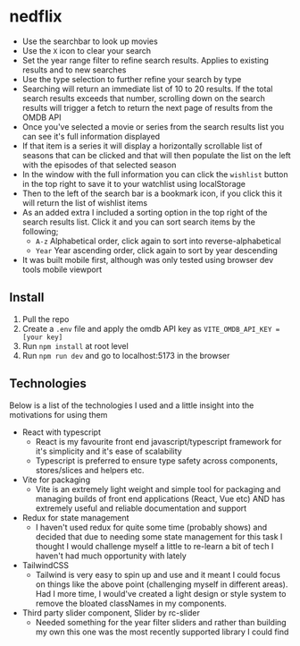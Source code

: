 # nedflix
- Use the searchbar to look up movies
- Use the `X` icon to clear your search
- Set the year range filter to refine search results. Applies to existing results and to new searches
- Use the type selection to further refine your search by type
- Searching will return an immediate list of 10 to 20 results. If the total search results exceeds that number, scrolling down on the search results will trigger a fetch to return the next page of results from the OMDB API
- Once you've selected a movie or series from the search results list you can see it's full information displayed
- If that item is a series it will display a horizontally scrollable list of seasons that can be clicked and that will then populate the list on the left with the episodes of that selected season
- In the window with the full information you can click the `wishlist` button in the top right to save it to your watchlist using localStorage
- Then to the left of the search bar is a bookmark icon, if you click this it will return the list of wishlist items
- As an added extra I included a sorting option in the top right of the search results list. Click it and you can sort search items by the following;
  - `A-z` Alphabetical order, click again to sort into reverse-alphabetical
  - `Year` Year ascending order, click again to sort by year descending
- It was built mobile first, although was only tested using browser dev tools mobile viewport

## Install
1. Pull the repo
2. Create a `.env` file and apply the omdb API key as `VITE_OMDB_API_KEY = [your key]`
3. Run `npm install` at root level
4. Run `npm run dev` and go to localhost:5173 in the browser

## Technologies
Below is a list of the technologies I used and a little insight into the motivations for using them
- React with typescript
  - React is my favourite front end javascript/typescript framework for it's simplicity and it's ease of scalability
  - Typescript is preferred to ensure type safety across components, stores/slices and helpers etc.
- Vite for packaging
  - Vite is an extremely light weight and simple tool for packaging and managing builds of front end applications (React, Vue etc) AND has extremely useful and reliable documentation and support
- Redux for state management
  - I haven't used redux for quite some time (probably shows) and decided that due to needing some state management for this task I thought I would challenge myself a little to re-learn a bit of tech I haven't had much opportunity with lately
- TailwindCSS
  - Tailwind is very easy to spin up and use and it meant I could focus on things like the above point (challenging myself in different areas). Had I more time, I would've created a light design or style system to remove the bloated classNames in my components.
- Third party slider component, Slider by rc-slider
  - Needed something for the year filter sliders and rather than building my own this one was the most recently supported library I could find

